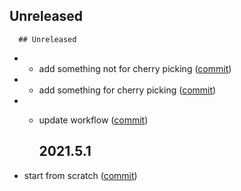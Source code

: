 ## Unreleased
      ## Unreleased
* * add something not for cherry picking ([commit](337eaf4e866aee14b32759bb1fd3e53a9efdd4e5))
* * add something for cherry picking ([commit](59c6fa79daab9ba361647b63e86f8f5a418af27c))
* * update workflow ([commit](63e8dd249b79d7e4ef61543edaedb4128de4419e))

      
    ## 2021.5.1

* start from scratch ([commit](https://github.com/tudorrrrrr/releases-test/commit/47115ca6a7b6670d97a6eff7525ba6f5704a2f06))